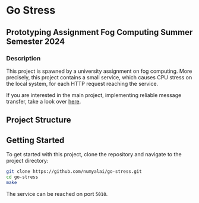 # Go Stress

## Prototyping Assignment Fog Computing Summer Semester 2024

### Description

This project is spawned by a university assignment on fog computing. More precisely, this project contains a small service, which causes CPU stress on the local system, for each HTTP request reaching the service.

If you are interested in the main project, implementing reliable message transfer, take a look over [here](https://github.com/numyalai/fog-computing-assignment).

## Project Structure

## Getting Started

To get started with this project, clone the repository and navigate to the project directory:

```bash
git clone https://github.com/numyalai/go-stress.git
cd go-stress
make
```
The service can be reached on port `5010`.
